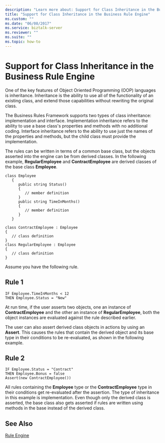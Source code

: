 ```yaml
---
description: "Learn more about: Support for Class Inheritance in the Business Rule Engine"
title: "Support for Class Inheritance in the Business Rule Engine"
ms.custom: ""
ms.date: "06/08/2017"
ms.service: biztalk-server
ms.reviewer: ""
ms.suite: ""
ms.topic: how-to
---
```

# Support for Class Inheritance in the Business Rule Engine
One of the key features of Object Oriented Programming (OOP) languages is inheritance. Inheritance is the ability to use all of the functionality of an existing class, and extend those capabilities without rewriting the original class.  
  
 The Business Rules Framework supports two types of class inheritance: implementation and interface. Implementation inheritance refers to the ability to use a base class's properties and methods with no additional coding. Interface inheritance refers to the ability to use just the names of the properties and methods, but the child class must provide the implementation.  
  
 The rules can be written in terms of a common base class, but the objects asserted into the engine can be from derived classes. In the following example, **RegularEmployee** and **ContractEmployee** are derived classes of the base class **Employee**.  
  
```  
class Employee  
   {  
      public string Status()  
      {   
         // member definition  
      }  
      public string TimeInMonths()        
      {   
         // member definition  
      }  
   }  
  
class ContractEmployee : Employee  
{  
   // class definition  
}  
class RegularEmployee : Employee  
{  
   // class definition  
}  
```  
  
 Assume you have the following rule.  
  
## Rule 1  
  
```  
IF Employee.TimeInMonths < 12  
THEN Employee.Status = "New"  
```  
  
 At run time, if the user asserts two objects, one an instance of **ContractEmployee** and the other an instance of **RegularEmployee**, both the object instances are evaluated against the rule described earlier.  
  
 The user can also assert derived class objects in actions by using an **Assert**. This causes the rules that contain the derived object and its base type in their conditions to be re-evaluated, as shown in the following example.  
  
## Rule 2  
  
```  
IF Employee.Status = "Contract"   
THEN Employee.Bonus = false  
Assert(new ContractEmployee())  
```  
  
 All rules containing the **Employee** type or the **ContractEmployee** type in their conditions get re-evaluated after the assertion. The type of inheritance in this example is implementation. Even though only the derived class is asserted, the base class also gets asserted if rules are written using methods in the base instead of the derived class.  
  
## See Also  
 [Rule Engine](../core/rule-engine.md)
